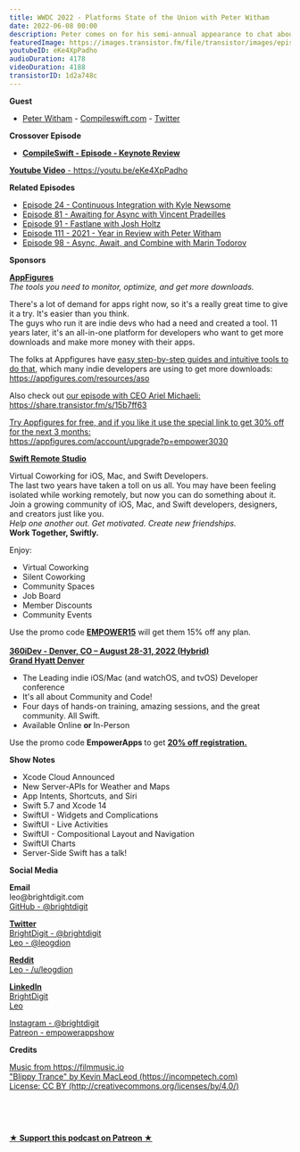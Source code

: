 ```yaml
---
title: WWDC 2022 - Platforms State of the Union with Peter Witham
date: 2022-06-08 00:00
description: Peter comes on for his semi-annual appearance to chat about WWDC 2022 and the Platforms State of the Union. We chat about Xcode Cloud, SwiftUI, Server APIs, new Swift languages features and more. Be sure to listen to our chat on the Keynote at CompileSwift for the first part of this discussion.
featuredImage: https://images.transistor.fm/file/transistor/images/episode/911696/full_1654615270-artwork.jpg
youtubeID: eKe4XpPadho
audioDuration: 4178
videoDuration: 4188
transistorID: 1d2a748c
---
```

<p><b>Guest</b></p><ul><li>
<a href="https://peterwitham.com/">Peter Witham</a> - <a href="https://compileswift.com/">Compileswift.com</a> - <a href="https://twitter.com/CompileSwift">Twitter</a>
</li></ul><p><b>Crossover Episode</b></p><ul><li><a href="https://share.transistor.fm/s/893063f2"><strong>CompileSwift - Episode - Keynote Review</strong></a></li></ul><p><a href="https://youtu.be/eKe4XpPadho"><strong>Youtube Video</strong> - https://youtu.be/eKe4XpPadho</a></p><p><b>Related Episodes</b></p><ul>
<li><a href="https://share.transistor.fm/s/a14f868f">Episode 24 - Continuous Integration with Kyle Newsome</a></li>
<li><a href="https://share.transistor.fm/s/593efb15">Episode 81 - Awaiting for Async with Vincent Pradeilles</a></li>
<li><a href="https://share.transistor.fm/s/8505d100">Episode 91 - Fastlane with Josh Holtz</a></li>
<li><a href="https://share.transistor.fm/s/7623c736">Episode 111 - 2021 - Year in Review with Peter Witham</a></li>
<li><a href="https://share.transistor.fm/s/f234b424">Episode 98 - Async, Await, and Combine with Marin Todorov</a></li>
</ul><p><b>Sponsors</b></p><p><a href="https://appfigures.com/account/upgrade?p=empower3030"><strong>AppFigures</strong></a><strong><br></strong><em>The tools you need to monitor, optimize, and get more downloads.</em><strong></strong></p><p>There's a lot of demand for apps right now, so it's a really great time to give it a try. It's easier than you think.<br>The guys who run it are indie devs who had a need and created a tool. 11 years later, it's an all-in-one platform for developers who want to get more downloads and make more money with their apps.</p><p>The folks at Appfigures have <a href="https://appfigures.com/resources/aso">easy step-by-step guides and intuitive tools to do that</a>, which many indie developers are using to get more downloads:<br><a href="https://appfigures.com/resources/aso">https://appfigures.com/resources/aso</a></p><p>Also check out <a href="https://share.transistor.fm/s/15b7ff63">our episode with CEO Ariel Michaeli:<br>https://share.transistor.fm/s/15b7ff63</a></p><p><a href="https://appfigures.com/account/upgrade?p=empower3030">Try Appfigures for free, and if you like it use the special link to get 30% off for the next 3 months:</a><a href="https://www.linode.com/?r=97e09acbd5d304d87dadef749491d245e71c74e7"><br></a><a href="https://appfigures.com/account/upgrade?p=empower3030">https://appfigures.com/account/upgrade?p=empower3030</a></p><p><a href="https://www.swiftremotestudio.com/"><strong>Swift Remote Studio</strong></a><strong></strong></p><p>Virtual Coworking for iOS, Mac, and Swift Developers. <br>The last two years have taken a toll on us all. You may have been feeling isolated while working remotely, but now you can do something about it. Join a growing community of iOS, Mac, and Swift developers, designers, and creators just like you. <br><em>Help one another out. Get motivated. Create new friendships. </em><br><strong>Work Together, Swiftly. </strong></p><p>Enjoy:</p><ul>
<li>Virtual Coworking</li>
<li>Silent Coworking</li>
<li>Community Spaces</li>
<li>Job Board</li>
<li>Member Discounts</li>
<li>Community Events</li>
</ul><p>Use the promo code <a href="https://www.swiftremotestudio.com/"><strong>EMPOWER15</strong></a> will get them 15% off any plan.<br><a href="https://360idev.com/"><strong><br>360iDev - Denver, CO – August 28-31, 2022 (Hybrid)<br>Grand Hyatt Denver</strong></a></p><ul>
<li>The Leading indie iOS/Mac (and watchOS, and tvOS) Developer conference</li>
<li>It's all about Community and Code!</li>
<li>Four days of hands-on training, amazing sessions, and the great community. All Swift.</li>
<li>Available Online <strong>or </strong>In-Person</li>
</ul><p>Use the promo code <strong>EmpowerApps </strong>to get <a href="https://360idev.com/"><strong>20% off registration.</strong></a></p><p><b>Show Notes</b></p><ul>
<li>Xcode Cloud Announced</li>
<li>New Server-APIs for Weather and Maps</li>
<li>App Intents, Shortcuts, and Siri</li>
<li>Swift 5.7 and Xcode 14</li>
<li>SwiftUI - Widgets and Complications</li>
<li>SwiftUI - Live Activities</li>
<li>SwiftUI - Compositional Layout and Navigation</li>
<li>SwiftUI Charts</li>
<li>Server-Side Swift has a talk!</li>
</ul><p><b>Social Media</b></p><p><strong>Email</strong><br>leo@brightdigit.com<br><a href="https://github.com/brightdigit">GitHub - @brightdigit</a></p><p><a href="https://twitter.com/brightdigit"><strong>Twitter </strong><br>BrightDigit - @brightdigit</a><br><a href="https://twitter.com/leogdion">Leo - @leogdion</a></p><p><a href="https://www.reddit.com/user/leogdion"><strong>Reddit</strong><br>Leo - /u/leogdion</a></p><p><a href="https://www.linkedin.com/company/bright-digit"><strong>LinkedIn</strong><br>BrightDigit</a><br><a href="https://www.linkedin.com/in/leogdion/">Leo</a></p><p><a href="https://www.instagram.com/brightdigit/">Instagram - @brightdigit</a><br><a href="https://www.patreon.com/empowerappsshow">Patreon - empowerappshow</a></p><p><b>Credits</b></p><p><a href="https://filmmusic.io/">Music from https://filmmusic.io</a><br><a href="https://incompetech.com/">"Blippy Trance" by Kevin MacLeod (https://incompetech.com)</a><br><a href="http://creativecommons.org/licenses/by/4.0/">License: CC BY (http://creativecommons.org/licenses/by/4.0/)</a></p><p><br></p><p><br></p><p><strong><a href="https://www.patreon.com/empowerappsshow" rel="payment" title="★ Support this podcast on Patreon ★">★ Support this podcast on Patreon ★</a></strong></p>
      